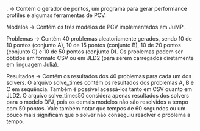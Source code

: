 . -> Contém o gerador de pontos, um programa para gerar performance profiles e algumas ferramentas de PCV.

Modelos -> Contém os três modelos de PCV implementados em JuMP.

Problemas -> Contém 40 problemas aleatoriamente gerados, sendo 10 de 10 pontos (conjunto A), 10 de 15 pontos (conjunto B), 10 de 20 pontos (conjunto C) e 10 de 50 pontos (conjunto D). Os problemas podem ser obtidos em formato CSV ou em JLD2 (para serem carregados diretamente em linguagem Julia).

Resultados -> Contém os resultados dos 40 problemas para cada um dos solvers. O arquivo solve_times contém os resultados dos problemas A, B e C em sequência. Também é possível acessá-los tanto em CSV quanto em JLD2. O arquivo solve_times50 considera apenas resultados dos solvers para o modelo DFJ, pois os demais modelos não são resolvidos a tempo com 50 pontos. Vale também notar que tempos de 60 segundos ou um pouco mais significam que o solver não conseguiu resolver o problema a tempo.